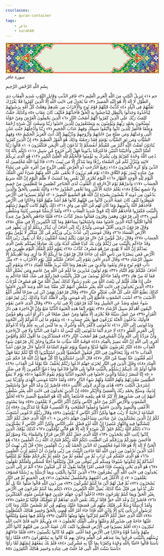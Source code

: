 ```yaml
---
cssclasses:
    - quran-container
tags:
    - غافر
    - surah40
---
```

<div class="quran-container">
<span class="second-border"></span>
<span class="border"></span>
<div class="head-container">
<img src="https://raw.githubusercontent.com/LORDyyyyy/obsidian-the_quran_vault/main/src/webview/surah_head.png" height=100>
<div class="surah-name">
<span class="surah-name-fnt">سورة غافر</span>
</div>
</div>
<div class="quran-content">
<div class="name-of-god"> <p> بِسْمِ اللَّهِ الرَّحْمَنِ الرَّحِيمِ </p></div>
<p>
<span class="sign" id="f1">حم <span>﴿</span>١<span>﴾</span></span>
<span class="sign" id="f2">تَنزِيلُ الْكِتَبِ مِنَ اللَّهِ الْعَزِيزِ الْعَلِيمِ <span>﴿</span>٢<span>﴾</span></span>
<span class="sign" id="f3">غَافِرِ الذَّنبِ وَقَابِلِ التَّوْبِ شَدِيدِ الْعِقَابِ ذِى الطَّوْلِ لَا إِلَهَ إِلَّا هُوَ إِلَيْهِ الْمَصِيرُ <span>﴿</span>٣<span>﴾</span></span>
<span class="sign" id="f4">مَا يُجَدِلُ فِى ءَايَتِ اللَّهِ إِلَّا الَّذِينَ كَفَرُوا فَلَا يَغْرُرْكَ تَقَلُّبُهُمْ فِى الْبِلَدِ <span>﴿</span>٤<span>﴾</span></span>
<span class="sign" id="f5">كَذَّبَتْ قَبْلَهُمْ قَوْمُ نُوحٍ وَالْأَحْزَابُ مِن بَعْدِهِمْ وَهَمَّتْ كُلُّ أُمَّةٍ بِرَسُولِهِمْ لِيَأْخُذُوهُ وَجَدَلُوا بِالْبَطِلِ لِيُدْحِضُوا بِهِ الْحَقَّ فَأَخَذْتُهُمْ فَكَيْفَ كَانَ عِقَابِ <span>﴿</span>٥<span>﴾</span></span>
<span class="sign" id="f6">وَكَذَلِكَ حَقَّتْ كَلِمَتُ رَبِّكَ عَلَى الَّذِينَ كَفَرُوا أَنَّهُمْ أَصْحَبُ النَّارِ <span>﴿</span>٦<span>﴾</span></span>
<span class="sign" id="f7">الَّذِينَ يَحْمِلُونَ الْعَرْشَ وَمَنْ حَوْلَهُ يُسَبِّحُونَ بِحَمْدِ رَبِّهِمْ وَيُؤْمِنُونَ بِهِ وَيَسْتَغْفِرُونَ لِلَّذِينَ ءَامَنُوا رَبَّنَا وَسِعْتَ كُلَّ شَىْءٍ رَّحْمَةً وَعِلْمًا فَاغْفِرْ لِلَّذِينَ تَابُوا وَاتَّبَعُوا سَبِيلَكَ وَقِهِمْ عَذَابَ الْجَحِيمِ <span>﴿</span>٧<span>﴾</span></span>
<span class="sign" id="f8">رَبَّنَا وَأَدْخِلْهُمْ جَنَّتِ عَدْنٍ الَّتِى وَعَدتَّهُمْ وَمَن صَلَحَ مِنْ ءَابَائِهِمْ وَأَزْوَجِهِمْ وَذُرِّيَّتِهِمْ إِنَّكَ أَنتَ الْعَزِيزُ الْحَكِيمُ <span>﴿</span>٨<span>﴾</span></span>
<span class="sign" id="f9">وَقِهِمُ السَّئَِّاتِ وَمَن تَقِ السَّئَِّاتِ يَوْمَئِذٍ فَقَدْ رَحِمْتَهُ وَذَلِكَ هُوَ الْفَوْزُ الْعَظِيمُ <span>﴿</span>٩<span>﴾</span></span>
<span class="sign" id="f10">إِنَّ الَّذِينَ كَفَرُوا يُنَادَوْنَ لَمَقْتُ اللَّهِ أَكْبَرُ مِن مَّقْتِكُمْ أَنفُسَكُمْ إِذْ تُدْعَوْنَ إِلَى الْإِيمَنِ فَتَكْفُرُونَ <span>﴿</span>١۰<span>﴾</span></span>
<span class="sign" id="f11">قَالُوا رَبَّنَا أَمَتَّنَا اثْنَتَيْنِ وَأَحْيَيْتَنَا اثْنَتَيْنِ فَاعْتَرَفْنَا بِذُنُوبِنَا فَهَلْ إِلَى خُرُوجٍ مِّن سَبِيلٍ <span>﴿</span>١١<span>﴾</span></span>
<span class="sign" id="f12">ذَلِكُم بِأَنَّهُ إِذَا دُعِىَ اللَّهُ وَحْدَهُ كَفَرْتُمْ وَإِن يُشْرَكْ بِهِ تُؤْمِنُوا فَالْحُكْمُ لِلَّهِ الْعَلِىِّ الْكَبِيرِ <span>﴿</span>١٢<span>﴾</span></span>
<span class="sign" id="f13">هُوَ الَّذِى يُرِيكُمْ ءَايَتِهِ وَيُنَزِّلُ لَكُم مِّنَ السَّمَاءِ رِزْقًا وَمَا يَتَذَكَّرُ إِلَّا مَن يُنِيبُ <span>﴿</span>١٣<span>﴾</span></span>
<span class="sign" id="f14">فَادْعُوا اللَّهَ مُخْلِصِينَ لَهُ الدِّينَ وَلَوْ كَرِهَ الْكَفِرُونَ <span>﴿</span>١٤<span>﴾</span></span>
<span class="sign" id="f15">رَفِيعُ الدَّرَجَتِ ذُو الْعَرْشِ يُلْقِى الرُّوحَ مِنْ أَمْرِهِ عَلَى مَن يَشَاءُ مِنْ عِبَادِهِ لِيُنذِرَ يَوْمَ التَّلَاقِ <span>﴿</span>١٥<span>﴾</span></span>
<span class="sign" id="f16">يَوْمَ هُم بَرِزُونَ لَا يَخْفَى عَلَى اللَّهِ مِنْهُمْ شَىْءٌ لِّمَنِ الْمُلْكُ الْيَوْمَ لِلَّهِ الْوَحِدِ الْقَهَّارِ <span>﴿</span>١٦<span>﴾</span></span>
<span class="sign" id="f17">الْيَوْمَ تُجْزَى كُلُّ نَفْسٍ بِمَا كَسَبَتْ لَا ظُلْمَ الْيَوْمَ إِنَّ اللَّهَ سَرِيعُ الْحِسَابِ <span>﴿</span>١٧<span>﴾</span></span>
<span class="sign" id="f18">وَأَنذِرْهُمْ يَوْمَ الْءَازِفَةِ إِذِ الْقُلُوبُ لَدَى الْحَنَاجِرِ كَظِمِينَ مَا لِلظَّلِمِينَ مِنْ حَمِيمٍ وَلَا شَفِيعٍ يُطَاعُ <span>﴿</span>١٨<span>﴾</span></span>
<span class="sign" id="f19">يَعْلَمُ خَائِنَةَ الْأَعْيُنِ وَمَا تُخْفِى الصُّدُورُ <span>﴿</span>١٩<span>﴾</span></span>
<span class="sign" id="f20">وَاللَّهُ يَقْضِى بِالْحَقِّ وَالَّذِينَ يَدْعُونَ مِن دُونِهِ لَا يَقْضُونَ بِشَىْءٍ إِنَّ اللَّهَ هُوَ السَّمِيعُ الْبَصِيرُ <span>﴿</span>٢۰<span>﴾</span></span>
<span class="sign" id="f21">أَوَلَمْ يَسِيرُوا فِى الْأَرْضِ فَيَنظُرُوا كَيْفَ كَانَ عَقِبَةُ الَّذِينَ كَانُوا مِن قَبْلِهِمْ كَانُوا هُمْ أَشَدَّ مِنْهُمْ قُوَّةً وَءَاثَارًا فِى الْأَرْضِ فَأَخَذَهُمُ اللَّهُ بِذُنُوبِهِمْ وَمَا كَانَ لَهُم مِّنَ اللَّهِ مِن وَاقٍ <span>﴿</span>٢١<span>﴾</span></span>
<span class="sign" id="f22">ذَلِكَ بِأَنَّهُمْ كَانَت تَّأْتِيهِمْ رُسُلُهُم بِالْبَيِّنَتِ فَكَفَرُوا فَأَخَذَهُمُ اللَّهُ إِنَّهُ قَوِىٌّ شَدِيدُ الْعِقَابِ <span>﴿</span>٢٢<span>﴾</span></span>
<span class="sign" id="f23">وَلَقَدْ أَرْسَلْنَا مُوسَى بَِٔايَتِنَا وَسُلْطَنٍ مُّبِينٍ <span>﴿</span>٢٣<span>﴾</span></span>
<span class="sign" id="f24">إِلَى فِرْعَوْنَ وَهَمَنَ وَقَرُونَ فَقَالُوا سَحِرٌ كَذَّابٌ <span>﴿</span>٢٤<span>﴾</span></span>
<span class="sign" id="f25">فَلَمَّا جَاءَهُم بِالْحَقِّ مِنْ عِندِنَا قَالُوا اقْتُلُوا أَبْنَاءَ الَّذِينَ ءَامَنُوا مَعَهُ وَاسْتَحْيُوا نِسَاءَهُمْ وَمَا كَيْدُ الْكَفِرِينَ إِلَّا فِى ضَلَلٍ <span>﴿</span>٢٥<span>﴾</span></span>
<span class="sign" id="f26">وَقَالَ فِرْعَوْنُ ذَرُونِى أَقْتُلْ مُوسَى وَلْيَدْعُ رَبَّهُ إِنِّى أَخَافُ أَن يُبَدِّلَ دِينَكُمْ أَوْ أَن يُظْهِرَ فِى الْأَرْضِ الْفَسَادَ <span>﴿</span>٢٦<span>﴾</span></span>
<span class="sign" id="f27">وَقَالَ مُوسَى إِنِّى عُذْتُ بِرَبِّى وَرَبِّكُم مِّن كُلِّ مُتَكَبِّرٍ لَّا يُؤْمِنُ بِيَوْمِ الْحِسَابِ <span>﴿</span>٢٧<span>﴾</span></span>
<span class="sign" id="f28">وَقَالَ رَجُلٌ مُّؤْمِنٌ مِّنْ ءَالِ فِرْعَوْنَ يَكْتُمُ إِيمَنَهُ أَتَقْتُلُونَ رَجُلًا أَن يَقُولَ رَبِّىَ اللَّهُ وَقَدْ جَاءَكُم بِالْبَيِّنَتِ مِن رَّبِّكُمْ وَإِن يَكُ كَذِبًا فَعَلَيْهِ كَذِبُهُ وَإِن يَكُ صَادِقًا يُصِبْكُم بَعْضُ الَّذِى يَعِدُكُمْ إِنَّ اللَّهَ لَا يَهْدِى مَنْ هُوَ مُسْرِفٌ كَذَّابٌ <span>﴿</span>٢٨<span>﴾</span></span>
<span class="sign" id="f29">يَقَوْمِ لَكُمُ الْمُلْكُ الْيَوْمَ ظَهِرِينَ فِى الْأَرْضِ فَمَن يَنصُرُنَا مِن بَأْسِ اللَّهِ إِن جَاءَنَا قَالَ فِرْعَوْنُ مَا أُرِيكُمْ إِلَّا مَا أَرَى وَمَا أَهْدِيكُمْ إِلَّا سَبِيلَ الرَّشَادِ <span>﴿</span>٢٩<span>﴾</span></span>
<span class="sign" id="f30">وَقَالَ الَّذِى ءَامَنَ يَقَوْمِ إِنِّى أَخَافُ عَلَيْكُم مِّثْلَ يَوْمِ الْأَحْزَابِ <span>﴿</span>٣۰<span>﴾</span></span>
<span class="sign" id="f31">مِثْلَ دَأْبِ قَوْمِ نُوحٍ وَعَادٍ وَثَمُودَ وَالَّذِينَ مِن بَعْدِهِمْ وَمَا اللَّهُ يُرِيدُ ظُلْمًا لِّلْعِبَادِ <span>﴿</span>٣١<span>﴾</span></span>
<span class="sign" id="f32">وَيَقَوْمِ إِنِّى أَخَافُ عَلَيْكُمْ يَوْمَ التَّنَادِ <span>﴿</span>٣٢<span>﴾</span></span>
<span class="sign" id="f33">يَوْمَ تُوَلُّونَ مُدْبِرِينَ مَا لَكُم مِّنَ اللَّهِ مِنْ عَاصِمٍ وَمَن يُضْلِلِ اللَّهُ فَمَا لَهُ مِنْ هَادٍ <span>﴿</span>٣٣<span>﴾</span></span>
<span class="sign" id="f34">وَلَقَدْ جَاءَكُمْ يُوسُفُ مِن قَبْلُ بِالْبَيِّنَتِ فَمَا زِلْتُمْ فِى شَكٍّ مِّمَّا جَاءَكُم بِهِ حَتَّى إِذَا هَلَكَ قُلْتُمْ لَن يَبْعَثَ اللَّهُ مِن بَعْدِهِ رَسُولًا كَذَلِكَ يُضِلُّ اللَّهُ مَنْ هُوَ مُسْرِفٌ مُّرْتَابٌ <span>﴿</span>٣٤<span>﴾</span></span>
<span class="sign" id="f35">الَّذِينَ يُجَدِلُونَ فِى ءَايَتِ اللَّهِ بِغَيْرِ سُلْطَنٍ أَتَىهُمْ كَبُرَ مَقْتًا عِندَ اللَّهِ وَعِندَ الَّذِينَ ءَامَنُوا كَذَلِكَ يَطْبَعُ اللَّهُ عَلَى كُلِّ قَلْبِ مُتَكَبِّرٍ جَبَّارٍ <span>﴿</span>٣٥<span>﴾</span></span>
<span class="sign" id="f36">وَقَالَ فِرْعَوْنُ يَهَمَنُ ابْنِ لِى صَرْحًا لَّعَلِّى أَبْلُغُ الْأَسْبَبَ <span>﴿</span>٣٦<span>﴾</span></span>
<span class="sign" id="f37">أَسْبَبَ السَّمَوَتِ فَأَطَّلِعَ إِلَى إِلَهِ مُوسَى وَإِنِّى لَأَظُنُّهُ كَذِبًا وَكَذَلِكَ زُيِّنَ لِفِرْعَوْنَ سُوءُ عَمَلِهِ وَصُدَّ عَنِ السَّبِيلِ وَمَا كَيْدُ فِرْعَوْنَ إِلَّا فِى تَبَابٍ <span>﴿</span>٣٧<span>﴾</span></span>
<span class="sign" id="f38">وَقَالَ الَّذِى ءَامَنَ يَقَوْمِ اتَّبِعُونِ أَهْدِكُمْ سَبِيلَ الرَّشَادِ <span>﴿</span>٣٨<span>﴾</span></span>
<span class="sign" id="f39">يَقَوْمِ إِنَّمَا هَذِهِ الْحَيَوةُ الدُّنْيَا مَتَعٌ وَإِنَّ الْءَاخِرَةَ هِىَ دَارُ الْقَرَارِ <span>﴿</span>٣٩<span>﴾</span></span>
<span class="sign" id="f40">مَنْ عَمِلَ سَيِّئَةً فَلَا يُجْزَى إِلَّا مِثْلَهَا وَمَنْ عَمِلَ صَلِحًا مِّن ذَكَرٍ أَوْ أُنثَى وَهُوَ مُؤْمِنٌ فَأُولَئِكَ يَدْخُلُونَ الْجَنَّةَ يُرْزَقُونَ فِيهَا بِغَيْرِ حِسَابٍ <span>﴿</span>٤۰<span>﴾</span></span>
<span class="sign" id="f41">وَيَقَوْمِ مَا لِى أَدْعُوكُمْ إِلَى النَّجَوةِ وَتَدْعُونَنِى إِلَى النَّارِ <span>﴿</span>٤١<span>﴾</span></span>
<span class="sign" id="f42">تَدْعُونَنِى لِأَكْفُرَ بِاللَّهِ وَأُشْرِكَ بِهِ مَا لَيْسَ لِى بِهِ عِلْمٌ وَأَنَا أَدْعُوكُمْ إِلَى الْعَزِيزِ الْغَفَّرِ <span>﴿</span>٤٢<span>﴾</span></span>
<span class="sign" id="f43">لَا جَرَمَ أَنَّمَا تَدْعُونَنِى إِلَيْهِ لَيْسَ لَهُ دَعْوَةٌ فِى الدُّنْيَا وَلَا فِى الْءَاخِرَةِ وَأَنَّ مَرَدَّنَا إِلَى اللَّهِ وَأَنَّ الْمُسْرِفِينَ هُمْ أَصْحَبُ النَّارِ <span>﴿</span>٤٣<span>﴾</span></span>
<span class="sign" id="f44">فَسَتَذْكُرُونَ مَا أَقُولُ لَكُمْ وَأُفَوِّضُ أَمْرِى إِلَى اللَّهِ إِنَّ اللَّهَ بَصِيرٌ بِالْعِبَادِ <span>﴿</span>٤٤<span>﴾</span></span>
<span class="sign" id="f45">فَوَقَىهُ اللَّهُ سَئَِّاتِ مَا مَكَرُوا وَحَاقَ بَِٔالِ فِرْعَوْنَ سُوءُ الْعَذَابِ <span>﴿</span>٤٥<span>﴾</span></span>
<span class="sign" id="f46">النَّارُ يُعْرَضُونَ عَلَيْهَا غُدُوًّا وَعَشِيًّا وَيَوْمَ تَقُومُ السَّاعَةُ أَدْخِلُوا ءَالَ فِرْعَوْنَ أَشَدَّ الْعَذَابِ <span>﴿</span>٤٦<span>﴾</span></span>
<span class="sign" id="f47">وَإِذْ يَتَحَاجُّونَ فِى النَّارِ فَيَقُولُ الضُّعَفَؤُا لِلَّذِينَ اسْتَكْبَرُوا إِنَّا كُنَّا لَكُمْ تَبَعًا فَهَلْ أَنتُم مُّغْنُونَ عَنَّا نَصِيبًا مِّنَ النَّارِ <span>﴿</span>٤٧<span>﴾</span></span>
<span class="sign" id="f48">قَالَ الَّذِينَ اسْتَكْبَرُوا إِنَّا كُلٌّ فِيهَا إِنَّ اللَّهَ قَدْ حَكَمَ بَيْنَ الْعِبَادِ <span>﴿</span>٤٨<span>﴾</span></span>
<span class="sign" id="f49">وَقَالَ الَّذِينَ فِى النَّارِ لِخَزَنَةِ جَهَنَّمَ ادْعُوا رَبَّكُمْ يُخَفِّفْ عَنَّا يَوْمًا مِّنَ الْعَذَابِ <span>﴿</span>٤٩<span>﴾</span></span>
<span class="sign" id="f50">قَالُوا أَوَلَمْ تَكُ تَأْتِيكُمْ رُسُلُكُم بِالْبَيِّنَتِ قَالُوا بَلَى قَالُوا فَادْعُوا وَمَا دُعَؤُا الْكَفِرِينَ إِلَّا فِى ضَلَلٍ <span>﴿</span>٥۰<span>﴾</span></span>
<span class="sign" id="f51">إِنَّا لَنَنصُرُ رُسُلَنَا وَالَّذِينَ ءَامَنُوا فِى الْحَيَوةِ الدُّنْيَا وَيَوْمَ يَقُومُ الْأَشْهَدُ <span>﴿</span>٥١<span>﴾</span></span>
<span class="sign" id="f52">يَوْمَ لَا يَنفَعُ الظَّلِمِينَ مَعْذِرَتُهُمْ وَلَهُمُ اللَّعْنَةُ وَلَهُمْ سُوءُ الدَّارِ <span>﴿</span>٥٢<span>﴾</span></span>
<span class="sign" id="f53">وَلَقَدْ ءَاتَيْنَا مُوسَى الْهُدَى وَأَوْرَثْنَا بَنِى إِسْرَءِيلَ الْكِتَبَ <span>﴿</span>٥٣<span>﴾</span></span>
<span class="sign" id="f54">هُدًى وَذِكْرَى لِأُولِى الْأَلْبَبِ <span>﴿</span>٥٤<span>﴾</span></span>
<span class="sign" id="f55">فَاصْبِرْ إِنَّ وَعْدَ اللَّهِ حَقٌّ وَاسْتَغْفِرْ لِذَنبِكَ وَسَبِّحْ بِحَمْدِ رَبِّكَ بِالْعَشِىِّ وَالْإِبْكَرِ <span>﴿</span>٥٥<span>﴾</span></span>
<span class="sign" id="f56">إِنَّ الَّذِينَ يُجَدِلُونَ فِى ءَايَتِ اللَّهِ بِغَيْرِ سُلْطَنٍ أَتَىهُمْ إِن فِى صُدُورِهِمْ إِلَّا كِبْرٌ مَّا هُم بِبَلِغِيهِ فَاسْتَعِذْ بِاللَّهِ إِنَّهُ هُوَ السَّمِيعُ الْبَصِيرُ <span>﴿</span>٥٦<span>﴾</span></span>
<span class="sign" id="f57">لَخَلْقُ السَّمَوَتِ وَالْأَرْضِ أَكْبَرُ مِنْ خَلْقِ النَّاسِ وَلَكِنَّ أَكْثَرَ النَّاسِ لَا يَعْلَمُونَ <span>﴿</span>٥٧<span>﴾</span></span>
<span class="sign" id="f58">وَمَا يَسْتَوِى الْأَعْمَى وَالْبَصِيرُ وَالَّذِينَ ءَامَنُوا وَعَمِلُوا الصَّلِحَتِ وَلَا الْمُسِىءُ قَلِيلًا مَّا تَتَذَكَّرُونَ <span>﴿</span>٥٨<span>﴾</span></span>
<span class="sign" id="f59">إِنَّ السَّاعَةَ لَءَاتِيَةٌ لَّا رَيْبَ فِيهَا وَلَكِنَّ أَكْثَرَ النَّاسِ لَا يُؤْمِنُونَ <span>﴿</span>٥٩<span>﴾</span></span>
<span class="sign" id="f60">وَقَالَ رَبُّكُمُ ادْعُونِى أَسْتَجِبْ لَكُمْ إِنَّ الَّذِينَ يَسْتَكْبِرُونَ عَنْ عِبَادَتِى سَيَدْخُلُونَ جَهَنَّمَ دَاخِرِينَ <span>﴿</span>٦۰<span>﴾</span></span>
<span class="sign" id="f61">اللَّهُ الَّذِى جَعَلَ لَكُمُ الَّيْلَ لِتَسْكُنُوا فِيهِ وَالنَّهَارَ مُبْصِرًا إِنَّ اللَّهَ لَذُو فَضْلٍ عَلَى النَّاسِ وَلَكِنَّ أَكْثَرَ النَّاسِ لَا يَشْكُرُونَ <span>﴿</span>٦١<span>﴾</span></span>
<span class="sign" id="f62">ذَلِكُمُ اللَّهُ رَبُّكُمْ خَلِقُ كُلِّ شَىْءٍ لَّا إِلَهَ إِلَّا هُوَ فَأَنَّى تُؤْفَكُونَ <span>﴿</span>٦٢<span>﴾</span></span>
<span class="sign" id="f63">كَذَلِكَ يُؤْفَكُ الَّذِينَ كَانُوا بَِٔايَتِ اللَّهِ يَجْحَدُونَ <span>﴿</span>٦٣<span>﴾</span></span>
<span class="sign" id="f64">اللَّهُ الَّذِى جَعَلَ لَكُمُ الْأَرْضَ قَرَارًا وَالسَّمَاءَ بِنَاءً وَصَوَّرَكُمْ فَأَحْسَنَ صُوَرَكُمْ وَرَزَقَكُم مِّنَ الطَّيِّبَتِ ذَلِكُمُ اللَّهُ رَبُّكُمْ فَتَبَارَكَ اللَّهُ رَبُّ الْعَلَمِينَ <span>﴿</span>٦٤<span>﴾</span></span>
<span class="sign" id="f65">هُوَ الْحَىُّ لَا إِلَهَ إِلَّا هُوَ فَادْعُوهُ مُخْلِصِينَ لَهُ الدِّينَ الْحَمْدُ لِلَّهِ رَبِّ الْعَلَمِينَ <span>﴿</span>٦٥<span>﴾</span></span>
<span class="sign" id="f66">قُلْ إِنِّى نُهِيتُ أَنْ أَعْبُدَ الَّذِينَ تَدْعُونَ مِن دُونِ اللَّهِ لَمَّا جَاءَنِىَ الْبَيِّنَتُ مِن رَّبِّى وَأُمِرْتُ أَنْ أُسْلِمَ لِرَبِّ الْعَلَمِينَ <span>﴿</span>٦٦<span>﴾</span></span>
<span class="sign" id="f67">هُوَ الَّذِى خَلَقَكُم مِّن تُرَابٍ ثُمَّ مِن نُّطْفَةٍ ثُمَّ مِنْ عَلَقَةٍ ثُمَّ يُخْرِجُكُمْ طِفْلًا ثُمَّ لِتَبْلُغُوا أَشُدَّكُمْ ثُمَّ لِتَكُونُوا شُيُوخًا وَمِنكُم مَّن يُتَوَفَّى مِن قَبْلُ وَلِتَبْلُغُوا أَجَلًا مُّسَمًّى وَلَعَلَّكُمْ تَعْقِلُونَ <span>﴿</span>٦٧<span>﴾</span></span>
<span class="sign" id="f68">هُوَ الَّذِى يُحْىِ وَيُمِيتُ فَإِذَا قَضَى أَمْرًا فَإِنَّمَا يَقُولُ لَهُ كُن فَيَكُونُ <span>﴿</span>٦٨<span>﴾</span></span>
<span class="sign" id="f69">أَلَمْ تَرَ إِلَى الَّذِينَ يُجَدِلُونَ فِى ءَايَتِ اللَّهِ أَنَّى يُصْرَفُونَ <span>﴿</span>٦٩<span>﴾</span></span>
<span class="sign" id="f70">الَّذِينَ كَذَّبُوا بِالْكِتَبِ وَبِمَا أَرْسَلْنَا بِهِ رُسُلَنَا فَسَوْفَ يَعْلَمُونَ <span>﴿</span>٧۰<span>﴾</span></span>
<span class="sign" id="f71">إِذِ الْأَغْلَلُ فِى أَعْنَقِهِمْ وَالسَّلَسِلُ يُسْحَبُونَ <span>﴿</span>٧١<span>﴾</span></span>
<span class="sign" id="f72">فِى الْحَمِيمِ ثُمَّ فِى النَّارِ يُسْجَرُونَ <span>﴿</span>٧٢<span>﴾</span></span>
<span class="sign" id="f73">ثُمَّ قِيلَ لَهُمْ أَيْنَ مَا كُنتُمْ تُشْرِكُونَ <span>﴿</span>٧٣<span>﴾</span></span>
<span class="sign" id="f74">مِن دُونِ اللَّهِ قَالُوا ضَلُّوا عَنَّا بَل لَّمْ نَكُن نَّدْعُوا مِن قَبْلُ شَئًْا كَذَلِكَ يُضِلُّ اللَّهُ الْكَفِرِينَ <span>﴿</span>٧٤<span>﴾</span></span>
<span class="sign" id="f75">ذَلِكُم بِمَا كُنتُمْ تَفْرَحُونَ فِى الْأَرْضِ بِغَيْرِ الْحَقِّ وَبِمَا كُنتُمْ تَمْرَحُونَ <span>﴿</span>٧٥<span>﴾</span></span>
<span class="sign" id="f76">ادْخُلُوا أَبْوَبَ جَهَنَّمَ خَلِدِينَ فِيهَا فَبِئْسَ مَثْوَى الْمُتَكَبِّرِينَ <span>﴿</span>٧٦<span>﴾</span></span>
<span class="sign" id="f77">فَاصْبِرْ إِنَّ وَعْدَ اللَّهِ حَقٌّ فَإِمَّا نُرِيَنَّكَ بَعْضَ الَّذِى نَعِدُهُمْ أَوْ نَتَوَفَّيَنَّكَ فَإِلَيْنَا يُرْجَعُونَ <span>﴿</span>٧٧<span>﴾</span></span>
<span class="sign" id="f78">وَلَقَدْ أَرْسَلْنَا رُسُلًا مِّن قَبْلِكَ مِنْهُم مَّن قَصَصْنَا عَلَيْكَ وَمِنْهُم مَّن لَّمْ نَقْصُصْ عَلَيْكَ وَمَا كَانَ لِرَسُولٍ أَن يَأْتِىَ بَِٔايَةٍ إِلَّا بِإِذْنِ اللَّهِ فَإِذَا جَاءَ أَمْرُ اللَّهِ قُضِىَ بِالْحَقِّ وَخَسِرَ هُنَالِكَ الْمُبْطِلُونَ <span>﴿</span>٧٨<span>﴾</span></span>
<span class="sign" id="f79">اللَّهُ الَّذِى جَعَلَ لَكُمُ الْأَنْعَمَ لِتَرْكَبُوا مِنْهَا وَمِنْهَا تَأْكُلُونَ <span>﴿</span>٧٩<span>﴾</span></span>
<span class="sign" id="f80">وَلَكُمْ فِيهَا مَنَفِعُ وَلِتَبْلُغُوا عَلَيْهَا حَاجَةً فِى صُدُورِكُمْ وَعَلَيْهَا وَعَلَى الْفُلْكِ تُحْمَلُونَ <span>﴿</span>٨۰<span>﴾</span></span>
<span class="sign" id="f81">وَيُرِيكُمْ ءَايَتِهِ فَأَىَّ ءَايَتِ اللَّهِ تُنكِرُونَ <span>﴿</span>٨١<span>﴾</span></span>
<span class="sign" id="f82">أَفَلَمْ يَسِيرُوا فِى الْأَرْضِ فَيَنظُرُوا كَيْفَ كَانَ عَقِبَةُ الَّذِينَ مِن قَبْلِهِمْ كَانُوا أَكْثَرَ مِنْهُمْ وَأَشَدَّ قُوَّةً وَءَاثَارًا فِى الْأَرْضِ فَمَا أَغْنَى عَنْهُم مَّا كَانُوا يَكْسِبُونَ <span>﴿</span>٨٢<span>﴾</span></span>
<span class="sign" id="f83">فَلَمَّا جَاءَتْهُمْ رُسُلُهُم بِالْبَيِّنَتِ فَرِحُوا بِمَا عِندَهُم مِّنَ الْعِلْمِ وَحَاقَ بِهِم مَّا كَانُوا بِهِ يَسْتَهْزِءُونَ <span>﴿</span>٨٣<span>﴾</span></span>
<span class="sign" id="f84">فَلَمَّا رَأَوْا بَأْسَنَا قَالُوا ءَامَنَّا بِاللَّهِ وَحْدَهُ وَكَفَرْنَا بِمَا كُنَّا بِهِ مُشْرِكِينَ <span>﴿</span>٨٤<span>﴾</span></span>
<span class="sign" id="f85">فَلَمْ يَكُ يَنفَعُهُمْ إِيمَنُهُمْ لَمَّا رَأَوْا بَأْسَنَا سُنَّتَ اللَّهِ الَّتِى قَدْ خَلَتْ فِى عِبَادِهِ وَخَسِرَ هُنَالِكَ الْكَفِرُونَ <span>﴿</span>٨٥<span>﴾</span></span>

</p>
</div>
<span class="border" style="margin-top:25px;"></span>
<span class="second-border-bottom"></span>
</div>
